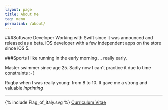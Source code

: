 ```yaml
---
layout: page
title: About Me
tag: menu
permalink: /about/
---
```



###Software Developer
Working with Swift since it was announced and released as a beta.
iOS developer with a few independent apps on the store since iOS 5.


###Sports
I like running in the early morning ... really early.

Master swimmer since age 25. Sadly now I can't practice it due to time constraints :-(

Rugby when I was really young: from 8 to 10. It gave me a strong and valuable _inprinting_

<hr />
 <span class="icon"> {% include Flag_of_italy.svg %} </span> 
 <a href="{{ "/Matteo_Piombo_CV_2015.pdf" | prepend: site.baseurl }}">Curriculum Vitae</a>	

